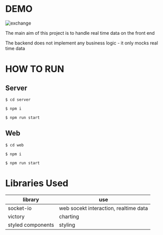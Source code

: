 # DEMO

![exchange](https://user-images.githubusercontent.com/26666976/150943961-614ef31a-62b6-4457-a5c1-3ca59cd97876.gif)

The main aim of this project is to handle real time data on the front end

The backend does not implement any business logic - it only mocks real time data

# HOW TO RUN

## Server

```
$ cd server

$ npm i

$ npm run start
```

## Web

```
$ cd web

$ npm i

$ npm run start
```

# Libraries Used

|  library | use  |
|---|---|
| socket-io   | web socekt interaction, realtime data   |
| victory |  charting |
| styled components | styling |



